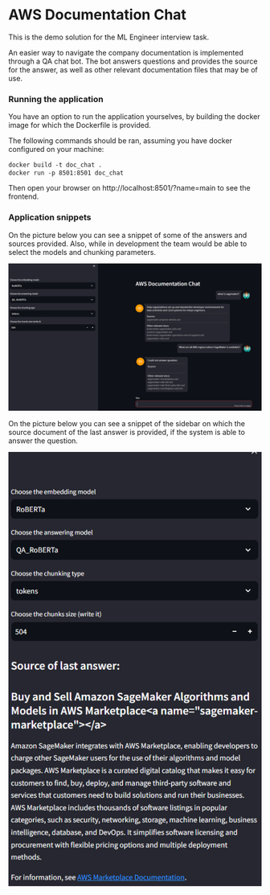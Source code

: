 # AWS Documentation Chat

This is the demo solution for the ML Engineer interview task. 

An easier way to navigate the company documentation is implemented through a QA chat bot.
The bot answers questions and provides the source for the answer, as well as other relevant documentation files that may be of use.

### Running the application

You have an option to run the application yourselves, by building the docker image for which the Dockerfile is provided.

The following commands should be ran, assuming you have docker configured on your machine:

```azure
docker build -t doc_chat .
docker run -p 8501:8501 doc_chat
```

Then open your browser on http://localhost:8501/?name=main to see the frontend.

### Application snippets

On the picture below you can see a snippet of some of the answers and sources provided.
Also, while in development the team would be able to select the models and chunking parameters.

![plot](./images/full_chat.png)

On the picture below you can see a snippet of the sidebar on which the source document of the last answer is provided,
if the system is able to answer the question. 


![plot](./images/sidebar.png)